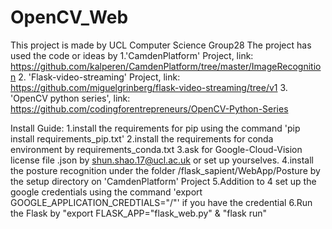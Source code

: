 # OpenCV_Web
This project is made by UCL Computer Science Group28
The project has used the code or ideas by 
1.'CamdenPlatform' Project, link: 
https://github.com/kalperen/CamdenPlatform/tree/master/ImageRecognition
2. 'Flask-video-streaming' Project, link:
https://github.com/miguelgrinberg/flask-video-streaming/tree/v1
3. 'OpenCV python series', link:
https://github.com/codingforentrepreneurs/OpenCV-Python-Series

Install Guide:
1.install the requirements for pip using the command 'pip install requirements_pip.txt'
2.install the requirements for conda environment by requirements_conda.txt
3.ask for Google-Cloud-Vision license file .json by shun.shao.17@ucl.ac.uk or set up yourselves.
4.install the posture recognition under the folder /flask_sapient/WebApp/Posture by the setup directory on 'CamdenPlatform' Project
5.Addition to 4 set up the google credentials using the command 'export GOOGLE_APPLICATION_CREDTIALS="/"' if you have the credential
6.Run the Flask by "export FLASK_APP="flask_web.py" & "flask run"
